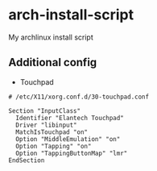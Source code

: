 arch-install-script
===================

My archlinux install script

## Additional config

- Touchpad

```
# /etc/X11/xorg.conf.d/30-touchpad.conf

Section "InputClass"
  Identifier "Elantech Touchpad"
  Driver "libinput"
  MatchIsTouchpad "on"
  Option "MiddleEmulation" "on"
  Option "Tapping" "on"
  Option "TappingButtonMap" "lmr"
EndSection
```
